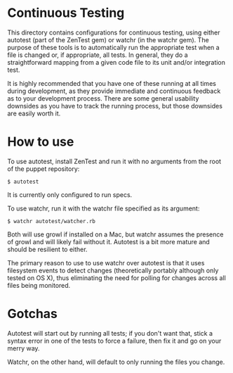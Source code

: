 # Continuous Testing

This directory contains configurations for continuous testing, using
either autotest (part of the ZenTest gem) or watchr (in the watchr
gem).  The purpose of these tools is to automatically run the
appropriate test when a file is changed or, if appropriate, all
tests.  In general, they do a straightforward mapping from a given
code file to its unit and/or integration test.

It is highly recommended that you have one of these running at all
times during development, as they provide immediate and continuous
feedback as to your development process.  There are some general
usability downsides as you have to track the running process, but
those downsides are easily worth it.

# How to use

To use autotest, install ZenTest and run it with no arguments
from the root of the puppet repository:

    $ autotest

It is currently only configured to run specs.

To use watchr, run it with the watchr file specified as its argument:

    $ watchr autotest/watcher.rb

Both will use growl if installed on a Mac, but watchr assumes the
presence of growl and will likely fail without it.  Autotest is a bit
more mature and should be resilient to either.

The primary reason to use to use watchr over autotest is that it uses
filesystem events to detect changes (theoretically portably although
only tested on OS X), thus eliminating the need for polling for
changes across all files being monitored.

# Gotchas

Autotest will start out by running all tests; if you don't want that,
stick a syntax error in one of the tests to force a failure, then fix
it and go on your merry way.

Watchr, on the other hand, will default to only running the files you
change.
